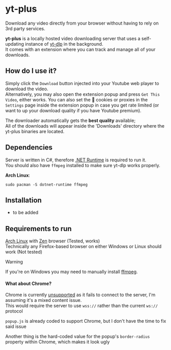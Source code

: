 # yt-plus

Download any video directly from your browser without having to rely on 3rd party services.

**yt-plus** is a locally hosted video downloading server that uses a self-updating instance of [yt-dlp](https://github.com/yt-dlp/yt-dlp/) in the background.  
It comes with an extension where you can track and manage all of your downloads.

## How do I use it?
Simply click the `Download` button injected into your Youtube web player to download the video.  
Alternatively, you may also open the extension popup and press `Get This Video`, either works.
You can also set the 🍪 cookies or proxies in the `Settings` page inside the extension popup in case you get rate limited (or want to up your download quality if you have Youtube premium).

The downloader automatically gets the **best quality** available;  
All of the downloads will appear inside the 'Downloads' directory where the yt-plus binaries are located.

## Dependencies
Server is written in C#, therefore [.NET Runtime](https://dotnet.microsoft.com/en-us/download) is required to run it.  
You should also have `ffmpeg` installed to make sure yt-dlp works properly.

**Arch Linux**:  
```
sudo pacman -S dotnet-runtime ffmpeg
```

## Installation
- to be added

## Requirements to run
[Arch Linux](https://archlinux.org/) with [Zen](https://flathub.org/en/apps/app.zen_browser.zen) browser (Tested, works)  
Technically any Firefox-based browser on either Windows or Linux should work (Not tested)

> [!WARNING]
> If you're on Windows you may need to manually install [ffmpeg](https://github.com/yt-dlp/FFmpeg-Builds).

#### What about Chrome?
Chrome is currently <ins>unsupported</ins> as it fails to connect to the server, I'm assuming it's a mixed content issue.  
This would require the server to use `wss://` rather than the current `ws://` protocol

`popup.js` is already coded to support Chrome, but I don't have the time to fix said issue

Another thing is the hard-coded value for the popup's `border-radius` property within Chrome, which makes it look ugly
